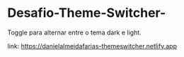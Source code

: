 # Desafio-Theme-Switcher-

Toggle para alternar entre o tema dark e light.

link: https://danielalmeidafarias-themeswitcher.netlify.app
